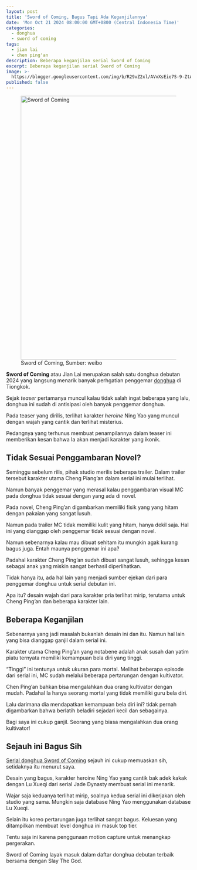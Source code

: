 ```yaml
---
layout: post
title: 'Sword of Coming, Bagus Tapi Ada Keganjilannya'
date: 'Mon Oct 21 2024 08:00:00 GMT+0800 (Central Indonesia Time)'
categories:
  - donghua
  - sword of coming
tags:
  - jian lai
  - chen ping'an
description: Beberapa keganjilan serial Sword of Coming
excerpt: Beberapa keganjilan serial Sword of Coming
image: >-
  https://blogger.googleusercontent.com/img/b/R29vZ2xl/AVvXsEie7S-9-ZtAC9E_bBMIPGNpTULWhcDQ69zGNH0ZNLRS9bYIB-I7HUpUOs_hG9pvnXa3u7fdu2irTWSqec4v4foSI6R3mLWesgoUYeCF19lKn2r9RrLBSRi9515TjXcMPm8KIOdKdpEznNyM-waliiW0OOiESAK-2PDCgCaEfBPhbgH_IfBT8ZSdBiLkIZ8/h169-w300-rw/jian-lai.webp
published: false
---
```

<figure>
  <img alt="Sword of Coming" height="720" src="https://blogger.googleusercontent.com/img/b/R29vZ2xl/AVvXsEie7S-9-ZtAC9E_bBMIPGNpTULWhcDQ69zGNH0ZNLRS9bYIB-I7HUpUOs_hG9pvnXa3u7fdu2irTWSqec4v4foSI6R3mLWesgoUYeCF19lKn2r9RrLBSRi9515TjXcMPm8KIOdKdpEznNyM-waliiW0OOiESAK-2PDCgCaEfBPhbgH_IfBT8ZSdBiLkIZ8/s1600-rw/jian-lai.webp" width="1280" />
  <figcaption>Sword of Coming, Sumber: weibo</figcaption>
</figure>
<p><strong>Sword of Coming</strong> atau Jian Lai merupakan salah satu donghua debutan 2024 yang langsung menarik banyak perhgatian penggemar <a href="https://www.supnewz.com/categories/donghua">donghua</a> di Tiongkok.</p>
<p>Sejak <em>teaser</em> pertamanya muncul kalau tidak salah ingat beberapa yang lalu, donghua ini sudah di antisipasi oleh banyak penggemar donghua.</p>
<p>Pada teaser yang dirilis, terlihat karakter <em>heroine</em> Ning Yao yang muncul dengan wajah yang cantik dan terlihat misterius.</p>
<p>Pedangnya yang terhunus membuat penampilannya dalam teaser ini memberikan kesan bahwa Ia akan menjadi karakter yang ikonik.</p>
<h2>Tidak Sesuai Penggambaran Novel?</h2>
<p>Seminggu sebelum rilis, pihak studio merilis beberapa trailer. Dalam trailer tersebut karakter utama Cheng Piang’an dalam serial ini mulai terlihat.</p>
<p>Namun banyak penggemar yang merasal kalau penggambaran visual MC pada donghua tidak sesuai dengan yang ada di novel.</p>
<p>Pada novel, Cheng Ping’an digambarkan memiliki fisik yang yang hitam dengan pakaian yang sangat lusuh.</p>
<p>Namun pada trailer MC tidak memiliki kulit yang hitam, hanya dekil saja. Hal ini yang dianggap oleh penggemar tidak sesuai dengan novel.</p>
<p>Namun sebenarnya kalau mau dibuat sehitam itu mungkin agak kurang bagus juga. Entah maunya penggemar ini apa?</p>
<p>Padahal karakter Cheng Ping’an sudah dibuat sangat lusuh, sehingga kesan sebagai anak yang miskin sangat berhasil diperlihatkan.</p>
<p>Tidak hanya itu, ada hal lain yang menjadi sumber ejekan dari para penggemar donghua untuk serial debutan ini.</p>
<p>Apa itu? desain wajah dari para karakter pria terlihat mirip, terutama untuk Cheng Ping’an dan beberapa karakter lain.</p>
<h2>Beberapa Keganjilan</h2>
<p>Sebenarnya yang jadi masalah bukanlah desain ini dan itu. Namun hal lain yang bisa dianggap ganjil dalam serial ini.</p>
<p>Karakter utama Cheng Ping’an yang notabene adalah anak susah dan yatim piatu ternyata memiliki kemampuan bela diri yang tinggi.</p>
<p>“Tinggi” ini tentunya untuk ukuran para mortal. Melihat beberapa episode dari serial ini, MC sudah melalui beberapa pertarungan dengan kultivator.</p>
<p>Chen Ping’an bahkan bisa mengalahkan dua orang kultivator dengan mudah. Padahal Ia hanya seorang mortal yang tidak memiliki guru bela diri.</p>
<p>Lalu darimana dia mendapatkan kemampuan bela diri ini? tidak pernah digambarkan bahwa berlatih beladiri sejadari kecil dan sebagainya.</p>
<p>Bagi saya ini cukup ganjil. Seorang yang biasa mengalahkan dua orang kultivator!</p>
<h2>Sejauh ini Bagus Sih</h2>
<p><a href="https://www.supnewz.com/sword-of-coming-bagus-tapi-ganjil">Serial donghua Sword of Coming</a> sejauh ini cukup memuaskan sih, setidaknya itu menurut saya.</p>
<p>Desain yang bagus, karakter heroine Ning Yao yang cantik bak adek kakak dengan Lu Xueqi dari serial Jade Dynasty membuat serial ini menarik.</p>
<p>Wajar saja keduanya terlihat mirip, soalnya kedua serial ini dikerjakan oleh studio yang sama. Mungkin saja database Ning Yao menggunakan database Lu Xueqi.</p>
<p>Selain itu koreo pertarungan juga terlihat sangat bagus. Keluesan yang ditampilkan membuat level donghua ini masuk top tier.</p>
<p>Tentu saja ini karena penggunaan motion capture untuk menangkap pergerakan.</p>
<p>Sword of Coming layak masuk dalam daftar donghua debutan terbaik bersama dengan Slay The God.</p>
